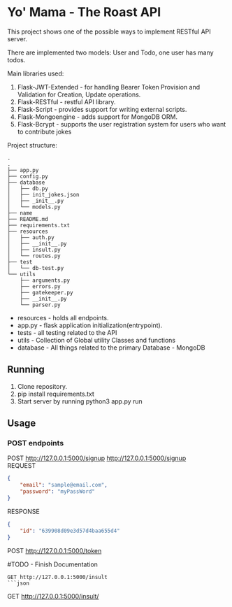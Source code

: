 # Yo' Mama - The Roast API 

This project shows one of the possible ways to implement RESTful API server.

There are implemented two models: User and Todo, one user has many todos.

Main libraries used:
1. Flask-JWT-Extended - for handling Bearer Token Provision and Validation for Creation, Update operations.
2. Flask-RESTful - restful API library.
3. Flask-Script - provides support for writing external scripts.
4. Flask-Mongoengine - adds support for MongoDB ORM.
5. Flask-Bcrypt - supports the user registration system for users who want to contribute jokes

Project structure:
```
.
.
├── app.py
├── config.py
├── database
│   ├── db.py
│   ├── init_jokes.json
│   ├── _init__.py
│   └── models.py
├── name
├── README.md
├── requirements.txt
├── resources
│   ├── auth.py
│   ├── __init__.py
│   ├── insult.py
│   └── routes.py
├── test
│   └── db-test.py
└── utils
    ├── arguments.py
    ├── errors.py
    ├── gatekeeper.py
    ├── __init__.py
    └── parser.py
```

* resources - holds all endpoints.
* app.py - flask application initialization(entrypoint).
* tests - all testing related to the API
* utils - Collection of Global utility Classes and functions
* database - All things related to the primary Database - MongoDB

## Running 

1. Clone repository.
2. pip install requirements.txt
3. Start server by running  python3 app.py run
## Usage
### POST endpoints
POST http://127.0.0.1:5000/signup
http://127.0.0.1:5000/signup    
REQUEST
```json
{
	"email": "sample@email.com",
    "password": "myPassWord"
}
```
RESPONSE
```json
{
    "id": "639908d09e3d57d4baa655d4"
}
```
POST http://127.0.0.1:5000/token

#TODO - Finish Documentation
```
GET http://127.0.0.1:5000/insult
```json

```
GET http://127.0.0.1:5000/insult/<catagory>
```json

```
